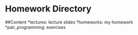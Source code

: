 # Homework Directory
##Content
*lectures: lecture slides
*homeworks: my homework
*pair_programming: exercises
